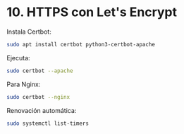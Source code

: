 # 10. HTTPS con Let's Encrypt

Instala Certbot:
```bash
sudo apt install certbot python3-certbot-apache
```

Ejecuta:
```bash
sudo certbot --apache
```

Para Nginx:
```bash
sudo certbot --nginx
```

Renovación automática:
```bash
sudo systemctl list-timers
```

